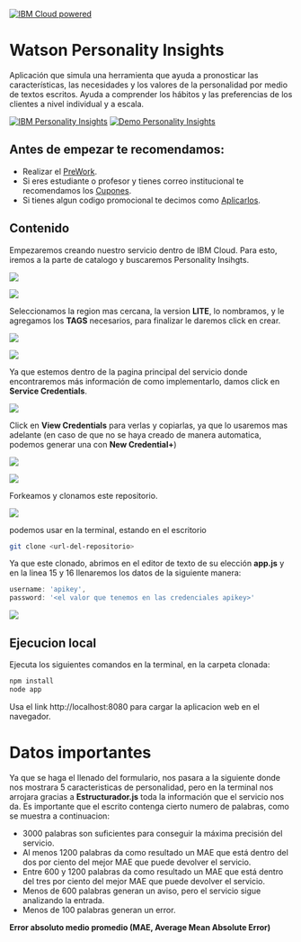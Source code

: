 [![IBM Cloud powered][img-ibmcloud-powered]][url-ibmcloud]

# Watson Personality Insights
Aplicación que simula una herramienta que ayuda a pronosticar las características, las necesidades y los valores de la personalidad por medio de textos escritos. Ayuda a comprender los hábitos y las preferencias de los clientes a nivel individual y a escala.

[![IBM Personality Insights][img-pi]][url-pi] 
[![Demo Personality Insights][img-demopi]][url-demopi]


## Antes de empezar te recomendamos:
* Realizar el [PreWork][url-prework].
* Si eres estudiante o profesor y tienes correo institucional te recomendamos los [Cupones][url-cupones].
* Si tienes algun codigo promocional te decimos como [Aplicarlos][url-aplica].

[url-prework]: https://github.com/ibmdevelopermx/Cloud-Apps-Serie#Prework
[url-cupones]: https://github.com/ibmdevelopermx/Cloud-Apps-Serie#Cupones-para-profesores-y-estudiantes
[url-aplica]: https://github.com/ibmdevelopermx/Cloud-Apps-Serie#Cargar-cr%C3%A9ditos-en-IBM-Cloud


## Contenido

Empezaremos creando nuestro servicio dentro de IBM Cloud. Para esto, iremos a la parte de catalogo y buscaremos Personality Insihgts.

![](assets/im1.png)

![](assets/im2.png)


Seleccionamos la region mas cercana, la version **LITE**, lo nombramos, y le agregamos los **TAGS** necesarios, para finalizar le daremos click en crear.

![](assets/im3.png)

![](assets/im4.png)


Ya que estemos dentro de la pagina principal del servicio donde encontraremos más información de como implementarlo, damos click en **Service Credentials**. 

![](assets/im5.png)

Click en **View Credentials** para verlas y copiarlas, ya que lo usaremos mas adelante (en caso de que no se haya creado de manera automatica, podemos generar una con **New Credential+**)

![](assets/im6.png)

![](assets/im7.png)

Forkeamos y clonamos este repositorio.

![](assets/im8.png)

podemos usar en la terminal, estando en el escritorio

``` bash
git clone <url-del-repositorio>
```
Ya que este clonado, abrimos en el editor de texto de su elección **app.js** y en la linea 15 y 16 llenaremos los datos de la siguiente manera:

```js
username: 'apikey',
password: '<el valor que tenemos en las credenciales apikey>'
```
![](assets/im9.png)

## Ejecucion local

Ejecuta los siguientes comandos en la terminal, en la carpeta clonada:
``` bash
npm install
node app
```
Usa el link http://localhost:8080 para cargar la aplicacion web en el navegador.

# Datos importantes

Ya que se haga el llenado del formulario, nos pasara a la siguiente donde nos mostrara 5 caracteristicas de personalidad, pero en la terminal nos arrojara gracias a **Estructurador.js** toda la información que el servicio nos da. Es importante que el escrito contenga cierto numero de palabras, como se muestra a continuacion: 

* 3000 palabras son suficientes para conseguir la máxima precisión del servicio.
* Al menos 1200 palabras da como resultado un MAE que está dentro del dos por ciento del mejor MAE que puede devolver el servicio.
* Entre 600 y 1200 palabras da como resultado un MAE que está dentro del tres por ciento del mejor MAE que puede devolver el servicio.
* Menos de 600 palabras generan un aviso, pero el servicio sigue analizando la entrada.
* Menos de 100 palabras generan un error.


**Error absoluto medio promedio (MAE, Average Mean Absolute Error)**

[img-ibmcloud-powered]: https://img.shields.io/badge/IBM%20Cloud-Powered-blue.svg
[url-ibmcloud]: https://www.ibm.com/cloud/
[img-pi]: https://img.shields.io/badge/IBM%20Cloud-Personality%20Insights-blue.svg
[url-pi]: https://www.ibm.com/cloud/
[img-demopi]: https://img.shields.io/badge/DEMO-Watson%20Personality%20Insights-red.svg
[url-demopi]: https://personality-insights-demo.ng.bluemix.net/
[url-IBMCLOUD]: https://cloud.ibm.com/registration
[url-CLI-IBMCLOUD]: https://cloud.ibm.com/docs/cli/reference/ibmcloud?topic=cloud-cli-install-ibmcloud-cli
[url-github-join]: https://github.com/join
[url-github-cli]: https://git-scm.com/book/en/v2/Getting-Started-Installing-Git
[url-githubdesktop]: https://desktop.github.com/
[url-node]: https://nodejs.org/es/download/